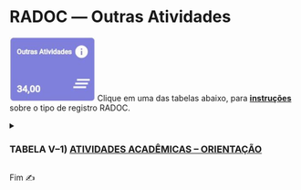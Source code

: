 # RADOC &#x2015; Outras Atividades

<img src="../media/painel-outras-atividades.jpg" width="150"> Clique em uma das tabelas abaixo, para <ins>**instruções**</ins> sobre o tipo de registro RADOC.

<details><summary><b><H3>TABELA V–1) <ins>ATIVIDADES ACADÊMICAS – ORIENTAÇÃO</ins></H3></b></summary>
  
|Item|Descrição|Pontos|**_Link_ para Instruções**|
|-|-|-|-|
|1|Aluno orientado em tese de doutorado defendida e aprovada|20|&#x2691; [Registro oriundo do _Lattes_](./fonte-lattes.md)|
|2|Aluno co-orientado em tese de doutorado defendida e aprovada|7|[Registro oriundo do _Lattes_](./fonte-lattes.md)|
|3|Aluno orientado em tese de doutorado em andamento|10|[Registro oriundo do _Lattes_](./fonte-lattes.md)|
|4|Aluno co-orientado em tese de doutorado em andamento|4|[Registro oriundo do _Lattes_](./fonte-lattes.md)|
|5|Aluno orientado em dissertação de mestrado defendida e aprovada|15|[Registro oriundo do _Lattes_](./fonte-lattes.md)|
|6|Aluno co-orientado em dissertação de mestrado defendida e aprovada|5|[Registro oriundo do _Lattes_](./fonte-lattes.md)|
|7|Aluno orientado em dissertação de mestrado em andamento|8|[Registro oriundo do _Lattes_](./fonte-lattes.md)|
|8|Aluno co-orientado em dissertação de mestrado em andamento|3|[Registro oriundo do _Lattes_](./fonte-lattes.md)|
|9|Aluno orientado em monografia de especialização aprovada|8<br>(máx. 24)|[Registro oriundo do _Lattes_](./fonte-lattes.md)|
|10|Aluno orientado em monografia de especialização em andamento|4<br>(máx. 12)|[Registro oriundo do _Lattes_](./fonte-lattes.md)|
|11|Aluno orientado em residência médica ou em residência multiprofissional em saúde|5|[O docente insere o registro](./fonte-insercao.md)|
|12|Aluno orientado em estágio curricular obrigatório|3|[O docente insere o registro](./fonte-insercao.md)|
|13|Aluno orientado em projeto de final de curso|3|[Registro oriundo do _Lattes_](./fonte-lattes.md)|
|14|Aluno de outra IFE orientado em tese de doutorado defendida e aprovada|6|[Registro oriundo do _Lattes_](./fonte-lattes.md)|
|15|Aluno de outra IFE co-orientado em tese de doutorado defendida e aprovada|3|[Registro oriundo do _Lattes_](./fonte-lattes.md)|
|16|Aluno de outra IFE orientado em tese de doutorado em andamento|3|[Registro oriundo do _Lattes_](./fonte-lattes.md)|
|17|Aluno de outra IFE co-orientado em tese de doutorado em andamento|2|[Registro oriundo do _Lattes_](./fonte-lattes.md)|
|18|Aluno de outra IFE orientado em dissertação de mestrado defendida e aprovada|4|[Registro oriundo do _Lattes_](./fonte-lattes.md)|
|19|Aluno de outra IFE co-orientado em dissertação de mestrado defendida e aprovada|2|[Registro oriundo do _Lattes_](./fonte-lattes.md)|
|20|Aluno de outra IFE orientado em dissertação de mestrado em andamento|2|[Registro oriundo do _Lattes_](./fonte-lattes.md)|
|21|Aluno de outra IFE co-orientado em dissertação de mestrado em andamento|1|[Registro oriundo do _Lattes_](./fonte-lattes.md)|
|22|Aluno orientado em programas institucionais de iniciação científica, tecnológica, extensão, ensino e similares (PIBIC / PIVIC / PIBITI / PIVITI / ITI / ITC / PROLICEN / PICMEOBMEP / PROBEC / PROVEC / PIBID)|6|[Registro oriundo do _Lattes_](./fonte-lattes.md)|
|23|Aluno orientado em programas institucionais de iniciação científica júnior, jovens talentos, apoio técnico e similares|5|[O docente insere o registro](./fonte-insercao.md)|
|24|Aluno orientado em programa especial de treinamento (PET)|5|[O docente insere o registro](./fonte-insercao.md)|
|25|Aluno com bolsa orientado em projetos de pesquisa / inovação / extensão / cultura / ensino|4|[O docente insere o registro](./fonte-insercao.md)|
|26|Aluno sem bolsa orientado em projetos de pesquisa, inovação, extensão, cultura e ensino|3|[O docente insere o registro](./fonte-insercao.md)|
|27|Aluno orientado em programa de monitoria|3|[Registro importado de Sistemas UFG](./fonte-sistema.md)|
|28|Aluno orientado em estágio curricular não obrigatório ou estágio docência|2|[O docente insere o registro](./fonte-insercao.md)|
|29|Aluno orientado em prática como componente curricular (PCC)|1|[O docente insere o registro](./fonte-insercao.md)|
|30|Aluno com deficiência, transtornos globais do desenvolvimento e altas habilidades / superdotação orientado em programa de apoio pedagógico ou em trabalho final de curso|20<br>(máx. 40)|[O docente insere o registro](./fonte-insercao.md)|
|31|Pesquisador supervisionado em estágio de pós-doutoramento (PRODOC, PNPD, DCR, PDJ, PDS e similares)|8|[Registro oriundo do _Lattes_](./fonte-lattes.md)|
|32|Aluno orientado em atividade de Preceptoria|1|[O docente insere o registro](./fonte-insercao.md)|
|33|Aluno orientado em atividade de Tutoria|1|[O docente insere o registro](./fonte-insercao.md)|
|34|Aluno orientado em Programa de Intercâmbio Internacional|1|[O docente insere o registro](./fonte-insercao.md)|
|35|Aluno de baixo rendimento acompanhado/orientado por meio de um projeto de ensino aprovado em reunião do Conselho Diretor da Unidade Acadêmica ou em reunião do Colegiado da Unidade Acadêmica Especial|4<br>(máx. 20)|[O docente insere o registro](./fonte-insercao.md)|
</details>

Fim &#9997;
